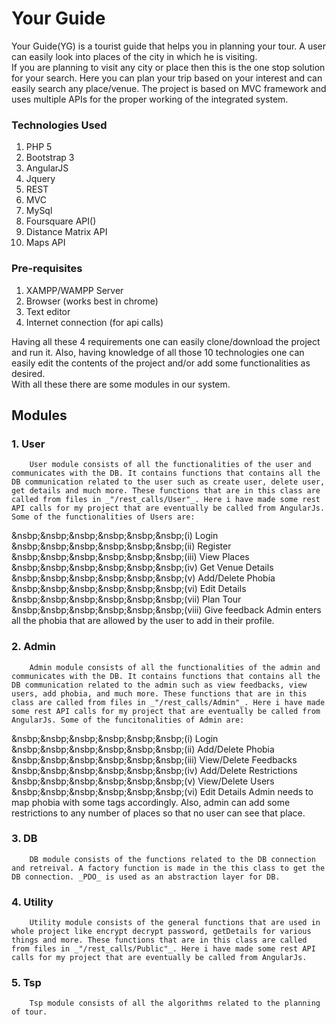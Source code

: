 # Your Guide
Your Guide(YG) is a tourist guide that helps you in planning your tour. A user can easily look into places of the city in which he is visiting.<br>
If you are planning to visit any city or place then this is the one stop solution for your search. Here you can plan your trip based on your interest and can easily search any place/venue. The project is based on MVC framework and uses multiple APIs for the proper working of the integrated system.<br>

### Technologies Used
1. PHP 5
2. Bootstrap 3
3. AngularJS
4. Jquery
5. REST
6. MVC
7. MySql
8. Foursquare API()
9. Distance Matrix API
10. Maps API

### Pre-requisites
1. XAMPP/WAMPP Server
2. Browser (works best in chrome)
3. Text editor
4. Internet connection (for api calls)

Having all these 4 requirements one can easily clone/download the project and run it. Also, having knowledge of all those 10 technologies one can easily edit the contents of the project and/or add some functionalities as desired.<br>
With all these there are some modules in our system.

## Modules
### 1. User
		User module consists of all the functionalities of the user and communicates with the DB. It contains functions that contains all the DB communication related to the user such as create user, delete user, get details and much more. These functions that are in this class are called from files in _"/rest_calls/User"_. Here i have made some rest API calls for my project that are eventually be called from AngularJs. Some of the functionalities of Users are:
&nsbp;&nsbp;&nsbp;&nsbp;&nsbp;&nsbp;(i) Login
&nsbp;&nsbp;&nsbp;&nsbp;&nsbp;&nsbp;(ii) Register
&nsbp;&nsbp;&nsbp;&nsbp;&nsbp;&nsbp;(iii) View Places
&nsbp;&nsbp;&nsbp;&nsbp;&nsbp;&nsbp;(iv) Get Venue Details
&nsbp;&nsbp;&nsbp;&nsbp;&nsbp;&nsbp;(v) Add/Delete Phobia
&nsbp;&nsbp;&nsbp;&nsbp;&nsbp;&nsbp;(vi) Edit Details
&nsbp;&nsbp;&nsbp;&nsbp;&nsbp;&nsbp;(vii) Plan Tour
&nsbp;&nsbp;&nsbp;&nsbp;&nsbp;&nsbp;(viii) Give feedback
		Admin enters all the phobia that are allowed by the user to add in their profile.

### 2. Admin
		Admin module consists of all the functionalities of the admin and communicates with the DB. It contains functions that contains all the DB communication related to the admin such as view feedbacks, view users, add phobia, and much more. These functions that are in this class are called from files in _"/rest_calls/Admin"_. Here i have made some rest API calls for my project that are eventually be called from AngularJs. Some of the funcitonalities of Admin are:
&nsbp;&nsbp;&nsbp;&nsbp;&nsbp;&nsbp;(i) Login
&nsbp;&nsbp;&nsbp;&nsbp;&nsbp;&nsbp;(ii) Add/Delete Phobia
&nsbp;&nsbp;&nsbp;&nsbp;&nsbp;&nsbp;(iii) View/Delete Feedbacks
&nsbp;&nsbp;&nsbp;&nsbp;&nsbp;&nsbp;(iv) Add/Delete Restrictions
&nsbp;&nsbp;&nsbp;&nsbp;&nsbp;&nsbp;(v) View/Delete Users
&nsbp;&nsbp;&nsbp;&nsbp;&nsbp;&nsbp;(vi) Edit Details
		Admin needs to map phobia with some tags accordingly. Also, admin can add some restrictions to any number of places so that no user can see that place.

### 3. DB
		DB module consists of the functions related to the DB connection and retreival. A factory function is made in the this class to get the DB connection. _PDO_ is used as an abstraction layer for DB.

### 4. Utility
		Utility module consists of the general functions that are used in whole project like encrypt decrypt password, getDetails for various things and more. These functions that are in this class are called from files in _"/rest_calls/Public"_. Here i have made some rest API calls for my project that are eventually be called from AngularJs.

### 5. Tsp
		Tsp module consists of all the algorithms related to the planning of tour.